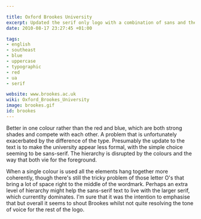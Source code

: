 ```yaml
---

title: Oxford Brookes University
excerpt: Updated the serif only logo with a combination of sans and the original serif.
date: 2010-08-17 23:27:45 +01:00

tags:
- english
- southeast
- blue
- uppercase
- typographic
- red
- ua
- serif

website: www.brookes.ac.uk
wiki: Oxford_Brookes_University
image: brookes.gif
id: brookes
---
```


Better in one colour rather than the red and blue, which are both strong shades and compete with each other. A problem that is unfortunately exacerbated by the difference of the type. Presumably the update to the text is to make the university appear less formal, with the simple choice seeming to be sans-serif. The hierarchy is disrupted by the colours and the way that both vie for the foreground.

When a single colour is used all the elements hang together more coherently, though there's still the tricky problem of those letter O's that bring a lot of space right to the middle of the wordmark. Perhaps an extra level of hierarchy might help the sans-serif text to live with the larger serif, which currentlty dominates. I'm sure that it was the intention to emphasise that but overall it seems to shout Brookes whilst not quite resolving the tone of voice for the rest of the logo.
